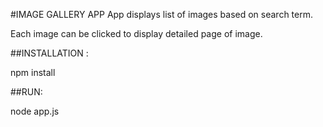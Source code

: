 #IMAGE GALLERY APP
App displays list of images based on search term.

Each image can be clicked to display detailed page of image.

##INSTALLATION :

npm install

##RUN:

node app.js

